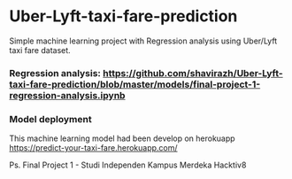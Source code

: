 # Uber-Lyft-taxi-fare-prediction
Simple machine learning project with Regression analysis using Uber/Lyft taxi fare dataset.

### Regression analysis: https://github.com/shavirazh/Uber-Lyft-taxi-fare-prediction/blob/master/models/final-project-1-regression-analysis.ipynb

### Model deployment
This machine learning model had been develop on herokuapp
https://predict-your-taxi-fare.herokuapp.com/

Ps. Final Project 1 - Studi Independen Kampus Merdeka Hacktiv8
